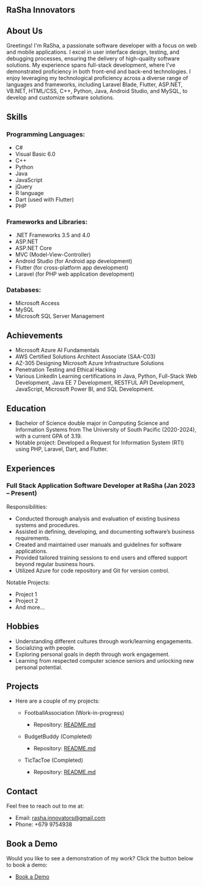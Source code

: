 



## RaSha Innovators

## About Us
Greetings! I'm RaSha, a passionate software developer with a focus on web and mobile applications. I excel in user interface design, testing, and debugging processes, ensuring the delivery of high-quality software solutions. My experience spans full-stack development, where I've demonstrated proficiency in both front-end and back-end technologies. I enjoy leveraging my technological proficiency across a diverse range of languages and frameworks, including Laravel Blade, Flutter, ASP.NET, VB.NET, HTML/CSS, C++, Python, Java, Android Studio, and MySQL, to develop and customize software solutions.

## Skills
### Programming Languages:
- C#
- Visual Basic 6.0
- C++
- Python
- Java
- JavaScript
- jQuery
- R language
- Dart (used with Flutter)
- PHP

### Frameworks and Libraries:
- .NET Frameworks 3.5 and 4.0
- ASP.NET
- ASP.NET Core
- MVC (Model-View-Controller)
- Android Studio (for Android app development)
- Flutter (for cross-platform app development)
- Laravel (for PHP web application development)

### Databases:
- Microsoft Access
- MySQL
- Microsoft SQL Server Management

## Achievements
- Microsoft Azure AI Fundamentals
- AWS Certified Solutions Architect Associate (SAA-C03)
- AZ-305 Designing Microsoft Azure Infrastructure Solutions
- Penetration Testing and Ethical Hacking
- Various LinkedIn Learning certifications in Java, Python, Full-Stack Web Development, Java EE 7 Development, RESTFUL API Development, JavaScript, Microsoft Power BI, and SQL Development.

## Education
- Bachelor of Science double major in Computing Science and Information Systems from The University of South Pacific (2020-2024), with a current GPA of 3.19.
- Notable project: Developed a Request for Information System (RTI) using PHP, Laravel, Dart, and Flutter.

## Experiences
### Full Stack Application Software Developer at RaSha (Jan 2023 – Present)
Responsibilities:
- Conducted thorough analysis and evaluation of existing business systems and procedures.
- Assisted in defining, developing, and documenting software’s business requirements.
- Created and maintained user manuals and guidelines for software applications.
- Provided tailored training sessions to end users and offered support beyond regular business hours.
- Utilized Azure for code repository and Git for version control.

Notable Projects:
- Project 1
- Project 2
- And more...

## Hobbies
- Understanding different cultures through work/learning engagements.
- Socializing with people.
- Exploring personal goals in depth through work engagement.
- Learning from respected computer science seniors and unlocking new personal potential.

## Projects
- Here are a couple of my projects:
   - FootballAssociation (Work-in-progress)
       - Repository: [README.md](https://github.com/RahilPrakashRam/RahilPrakashRam/blob/main/Football%20Talent%20Portal%20README.md)   
     
   - BudgetBuddy (Completed)
       - Repository: [README.md](https://github.com/RahilPrakashRam/RahilPrakashRam/blob/main/Budget%20Buddy%20README.md)

   - TicTacToe (Completed)
       - Repository: [README.md](https://github.com/RahilPrakashRam/RahilPrakashRam/blob/main/TicTacToe%20README.MD)  

## Contact
Feel free to reach out to me at:
- Email: rasha.innovators@gmail.com
- Phone: +679 9754938

## Book a Demo
Would you like to see a demonstration of my work? Click the button below to book a demo:
- <a href="mailto:rasha.innovators@gmail.com?subject=Demo%20Request">Book a Demo</a>

